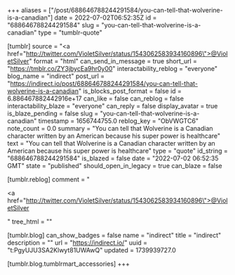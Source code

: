 +++
aliases = ["/post/688646788244291584/you-can-tell-that-wolverine-is-a-canadian"]
date = 2022-07-02T06:52:35Z
id = "688646788244291584"
slug = "you-can-tell-that-wolverine-is-a-canadian"
type = "tumblr-quote"

[tumblr]
source = "<a href=\"http://twitter.com/VioletSilver/status/1543062583934160896\">@VioletSilver</a>"
format = "html"
can_send_in_message = true
short_url = "https://tmblr.co/ZY3jbycEa9hr0y00"
interactability_reblog = "everyone"
blog_name = "indirect"
post_url = "https://indirect.io/post/688646788244291584/you-can-tell-that-wolverine-is-a-canadian"
is_blocks_post_format = false
id = 6.886467882442916e+17
can_like = false
can_reblog = false
interactability_blaze = "everyone"
can_reply = false
display_avatar = true
is_blaze_pending = false
slug = "you-can-tell-that-wolverine-is-a-canadian"
timestamp = 1656744755.0
reblog_key = "ObVWGTC6"
note_count = 0.0
summary = "You can tell that Wolverine is a Canadian character written by an American because his super power is healthcare"
text = "You can tell that Wolverine is a Canadian character written by an American because his super power is healthcare"
type = "quote"
id_string = "688646788244291584"
is_blazed = false
date = "2022-07-02 06:52:35 GMT"
state = "published"
should_open_in_legacy = true
can_blaze = false

[tumblr.reblog]
comment = "<p><a href=\"http://twitter.com/VioletSilver/status/1543062583934160896\">@VioletSilver</a></p>"
tree_html = ""

[tumblr.blog]
can_show_badges = false
name = "indirect"
title = "indirect"
description = ""
url = "https://indirect.io/"
uuid = "t:PgyUJU3SA2Klwyt81UWAwQ"
updated = 1739939727.0

[tumblr.blog.tumblrmart_accessories]
+++
